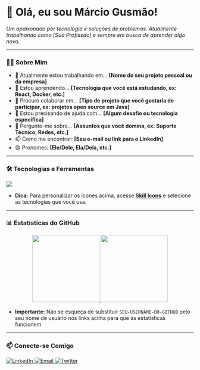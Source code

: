 # 👋 Olá, eu sou Márcio Gusmão!

<p align="left">
  <em>Um apaixonado por tecnologia e soluções de problemas. Atualmente trabalhando como [Sua Profissão] e sempre em busca de aprender algo novo.</em>
</p>

---

### 👨‍💻 Sobre Mim

- 🔭 Atualmente estou trabalhando em... **[Nome do seu projeto pessoal ou da empresa]**
- 🌱 Estou aprendendo... **[Tecnologia que você está estudando, ex: React, Docker, etc.]**
- 👯 Procuro colaborar em... **[Tipo de projeto que você gostaria de participar, ex: projetos open source em Java]**
- 🤔 Estou precisando de ajuda com... **[Algum desafio ou tecnologia específica]**
- 💬 Pergunte-me sobre... **[Assuntos que você domina, ex: Suporte Técnico, Redes, etc.]**
- 📫 Como me encontrar: **[Seu e-mail ou link para o LinkedIn]**
- 😄 Pronomes: **[Ele/Dele, Ela/Dela, etc.]**

---

### 🛠️ Tecnologias e Ferramentas

<p align="left">
  <a href="https://skillicons.dev">
    <img src="https://skillicons.dev/icons?i=java,spring,kotlin,python,mysql,postgres,git,docker,linux,vscode,idea" />
  </a>
</p>

* **Dica:** Para personalizar os ícones acima, acesse [**Skill Icons**](https://skillicons.dev/) e selecione as tecnologias que você usa.
  
---

### 📊 Estatísticas do GitHub

<p align="center">
  <a href="https://github.com/SEU-USERNAME-DO-GITHUB">
    <img height="180em" src="https://github-readme-stats.vercel.app/api?username=SEU-USERNAME-DO-GITHUB&show_icons=true&theme=dracula&include_all_commits=true&count_private=true"/>
    <img height="180em" src="https://github-readme-stats.vercel.app/api/top-langs/?username=SEU-USERNAME-DO-GITHUB&layout=compact&langs_count=7&theme=dracula"/>
  </a>
</p>

* **Importante:** Não se esqueça de substituir `SEU-USERNAME-DO-GITHUB` pelo seu nome de usuário nos links acima para que as estatísticas funcionem.

---

### 📫 Conecte-se Comigo

<p align="left">
<a href="[LINK-PARA-SEU-LINKEDIN]" target="_blank">
  <img src="https://img.shields.io/badge/LinkedIn-0077B5?style=for-the-badge&logo=linkedin&logoColor=white" alt="LinkedIn"/>
</a>
<a href="mailto:[SEU-EMAIL-DE-CONTATO]">
  <img src="https://img.shields.io/badge/Email-D14836?style=for-the-badge&logo=gmail&logoColor=white" alt="Email"/>
</a>
<a href="[LINK-PARA-SEU-TWITTER-OU-OUTRA-REDE]" target="_blank">
  <img src="https://img.shields.io/badge/Twitter-1DA1F2?style=for-the-badge&logo=twitter&logoColor=white" alt="Twitter"/>
</a>
</p>
